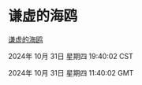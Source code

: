 # 谦虚的海鸥
[谦虚的海鸥](http://219.139.197.74:56308/qxdho/course/base/hotlink/index.php)

2024年 10月 31日 星期四 19:40:02 CST

2024年 10月 31日 星期四 11:40:02 GMT
